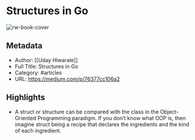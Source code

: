 # Structures in Go

![rw-book-cover](https://readwise-assets.s3.amazonaws.com/static/images/article1.be68295a7e40.png)

## Metadata
- Author: [[Uday Hiwarale]]
- Full Title: Structures in Go
- Category: #articles
- URL: https://medium.com/p/76377cc106a2

## Highlights
- A struct or structure can be compared with the class in the Object-Oriented Programming paradigm. If you don’t know what OOP is, then imagine struct being a recipe that declares the ingredients and the kind of each ingredient.
